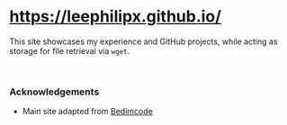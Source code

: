# https://leephilipx.github.io/
This site showcases my experience and GitHub projects, while acting as storage for file retrieval via ```wget```.

<br>

### Acknowledgements

- Main site adapted from [Bedimcode](https://github.com/bedimcode/responsive-portfolio-website-Ansel)